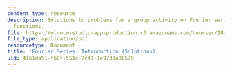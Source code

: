 ```yaml
---
content_type: resource
description: Solutions to problems for a group activity on Fourier series and periodic
  functions.
file: https://ol-ocw-studio-app-production.s3.amazonaws.com/courses/18-03-differential-equations-spring-2010/4161da51f68f551c7c411e9733a88579_MIT18_03S10_rec_13_sol.pdf
file_type: application/pdf
resourcetype: Document
title: 'Fourier Series: Introduction (Solutions)'
uid: 4161da51-f68f-551c-7c41-1e9733a88579
---
```

